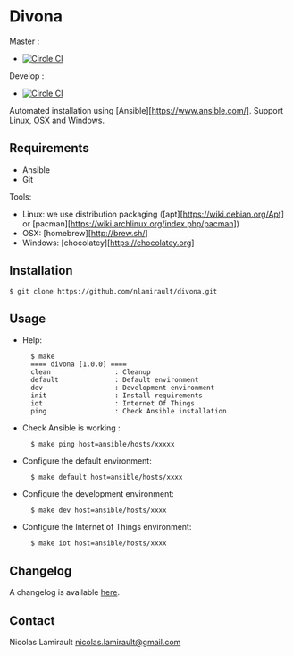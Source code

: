 # Divona #

Master :
* [![Circle CI](https://circleci.com/gh/nlamirault/divona/tree/master.svg?style=svg)](https://circleci.com/gh/nlamirault/divona/tree/master)

Develop :
* [![Circle CI](https://circleci.com/gh/nlamirault/divona/tree/develop.svg?style=svg)](https://circleci.com/gh/nlamirault/divona/tree/develop)

Automated installation using [Ansible][https://www.ansible.com/]. Support Linux, OSX and Windows.

## Requirements

* Ansible
* Git

Tools:
- Linux: we use distribution packaging ([apt][https://wiki.debian.org/Apt] or [pacman][https://wiki.archlinux.org/index.php/pacman])
- OSX: [homebrew][http://brew.sh/]
- Windows: [chocolatey][https://chocolatey.org]


## Installation

    $ git clone https://github.com/nlamirault/divona.git


## Usage

* Help:

        $ make
        ==== divona [1.0.0] ====
        clean                : Cleanup
        default              : Default environment
        dev                  : Development environment
        init                 : Install requirements
        iot                  : Internet Of Things
        ping                 : Check Ansible installation

* Check Ansible is working :

        $ make ping host=ansible/hosts/xxxxx

* Configure the default environment:

        $ make default host=ansible/hosts/xxxx

* Configure the development environment:

        $ make dev host=ansible/hosts/xxxx

* Configure the Internet of Things environment:

        $ make iot host=ansible/hosts/xxxx


## Changelog

A changelog is available [here](ChangeLog.md).


## Contact

Nicolas Lamirault <nicolas.lamirault@gmail.com>


